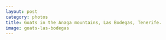 ```yaml
---
layout: post
category: photos
title: Goats in the Anaga mountains, Las Bodegas, Tenerife.
image: goats-las-bodegas
---
```

